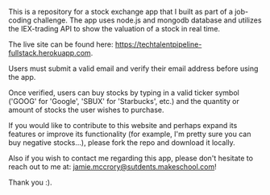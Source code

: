 This is a repository for a stock exchange app that I built as part of a job-coding challenge. The app uses node.js and mongodb database and utilizes the IEX-trading API to show the valuation of a stock in real time.

The live site can be found here: https://techtalentpipeline-fullstack.herokuapp.com.

Users must submit a valid email and verify their email address before using the app.

Once verified, users can buy stocks by typing in a valid ticker symbol ('GOOG' for 'Google', 'SBUX' for 'Starbucks', etc.) and the quantity or amount of stocks the user wishes to purchase.

If you would like to contribute to this website and perhaps expand its features or improve its functionality (for example, I'm pretty sure you can buy negative stocks...), please fork the repo and download it locally.

Also if you wish to contact me regarding this app, please don't hesitate to reach out to me at: jamie.mccrory@sutdents.makeschool.com!

Thank you :).
